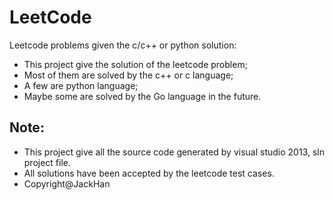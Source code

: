 # LeetCode
Leetcode problems given the c/c++ or python solution:
* This project give the solution of the leetcode problem;
* Most of them are solved by the c++ or c language; 
* A few are python language; 
* Maybe some are solved by the Go language in the future.
## Note:
* This project give all the source code generated by visual studio 2013, sln project file.
* All solutions have been accepted by the leetcode test cases.
* Copyright@JackHan
